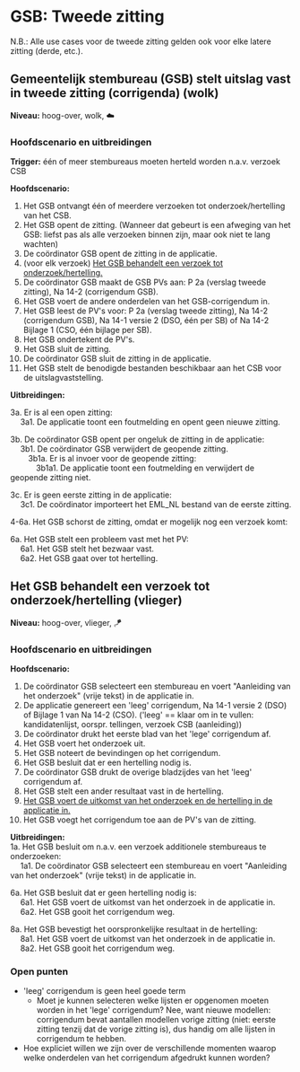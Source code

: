 # GSB: Tweede zitting

N.B.: Alle use cases voor de tweede zitting gelden ook voor elke latere zitting (derde, etc.).

## Gemeentelijk stembureau (GSB) stelt uitslag vast in tweede zitting (corrigenda) (wolk)

__Niveau:__ hoog-over, wolk, ☁️

### Hoofdscenario en uitbreidingen

__Trigger:__ één of meer stembureaus moeten herteld worden n.a.v. verzoek CSB

__Hoofdscenario:__  
1. Het GSB ontvangt één of meerdere verzoeken tot onderzoek/hertelling van het CSB.
2. Het GSB opent de zitting. (Wanneer dat gebeurt is een afweging van het GSB: liefst pas als alle verzoeken binnen zijn, maar ook niet te lang wachten)
3. De coördinator GSB opent de zitting in de applicatie.
4. (voor elk verzoek) [Het GSB behandelt een verzoek tot onderzoek/hertelling.](#het-gsb-behandelt-een-verzoek-tot-onderzoekhertelling-vlieger)
5. De coördinator GSB maakt de GSB PVs aan: P 2a (verslag tweede zitting), Na 14-2 (corrigendum GSB).
5. Het GSB voert de andere onderdelen van het GSB-corrigendum in.
6. Het GSB leest de PV's voor: P 2a (verslag tweede zitting), Na 14-2 (corrigendum GSB), Na 14-1 versie 2 (DSO, één per SB) of Na 14-2 Bijlage 1 (CSO, één bijlage per SB).
7. Het GSB ondertekent de PV's.
8. Het GSB sluit de zitting.
9. De coördinator GSB sluit de zitting in de applicatie.
10. Het GSB stelt de benodigde bestanden beschikbaar aan het CSB voor de uitslagvaststelling.

__Uitbreidingen:__

3a. Er is al een open zitting:  
&emsp; 3a1. De applicatie toont een foutmelding en opent geen nieuwe zitting.

3b. De coördinator GSB opent per ongeluk de zitting in de applicatie:  
&emsp; 3b1. De coördinator GSB verwijdert de geopende zitting.  
&emsp;&emsp; 3b1a. Er is al invoer voor de geopende zitting:  
&emsp;&emsp;&emsp; 3b1a1. De applicatie toont een foutmelding en verwijdert de geopende zitting niet.

3c. Er is geen eerste zitting in de applicatie:  
&emsp; 3c1. De coördinator importeert het EML_NL bestand van de eerste zitting.

4-6a. Het GSB schorst de zitting, omdat er mogelijk nog een verzoek komt:

6a. Het GSB stelt een probleem vast met het PV:  
&emsp; 6a1. Het GSB stelt het bezwaar vast.  
&emsp; 6a2. Het GSB gaat over tot hertelling.



## Het GSB behandelt een verzoek tot onderzoek/hertelling (vlieger)

__Niveau:__ hoog-over, vlieger, 🪁

### Hoofdscenario en uitbreidingen

__Hoofdscenario:__  

1. De coördinator GSB selecteert een stembureau en voert "Aanleiding van het onderzoek" (vrije tekst) in de applicatie in.
2. De applicatie genereert een 'leeg' corrigendum, Na 14-1 versie 2 (DSO) of Bijlage 1 van Na 14-2 (CSO). ('leeg' == klaar om in te vullen: kandidatenlijst, oorspr. tellingen, verzoek CSB (aanleiding))
3. De coördinator drukt het eerste blad van het 'lege' corrigendum af.
4. Het GSB voert het onderzoek uit.
5. Het GSB noteert de bevindingen op het corrigendum.
6. Het GSB besluit dat er een hertelling nodig is.
7. De coördinator GSB drukt de overige bladzijdes van het 'leeg' corrigendum af.
8. Het GSB stelt een ander resultaat vast in de hertelling.
9. [Het GSB voert de uitkomst van het onderzoek en de hertelling in de applicatie in.](./gsb-invoer-tweede-zitting.md#het-gsb-voert-de-corrigendum-pvs-in-de-applicatie-in-vlieger)
10. Het GSB voegt het corrigendum toe aan de PV's van de zitting.

__Uitbreidingen:__  
1a. Het GSB besluit om n.a.v. een verzoek additionele stembureaus te onderzoeken:  
&emsp; 1a1. De coördinator GSB selecteert een stembureau en voert "Aanleiding van het onderzoek" (vrije tekst) in de applicatie in.

6a. Het GSB besluit dat er geen hertelling nodig is:  
&emsp; 6a1. Het GSB voert de uitkomst van het onderzoek in de applicatie in.  
&emsp; 6a2. Het GSB gooit het corrigendum weg.

8a. Het GSB bevestigt het oorspronkelijke resultaat in de hertelling:  
&emsp; 8a1. Het GSB voert de uitkomst van het onderzoek in de applicatie in.  
&emsp; 8a2. Het GSB gooit het corrigendum weg.


### Open punten

- 'leeg' corrigendum is geen heel goede term
    - Moet je kunnen selecteren welke lijsten er opgenomen moeten worden in het 'lege' corrigendum? Nee, want nieuwe modellen: corrigendum bevat aantallen modellen vorige zitting (niet: eerste zitting tenzij dat de vorige zitting is), dus handig om alle lijsten in corrigendum te hebben.
- Hoe expliciet willen we zijn over de verschillende momenten waarop welke onderdelen van het corrigendum afgedrukt kunnen worden?